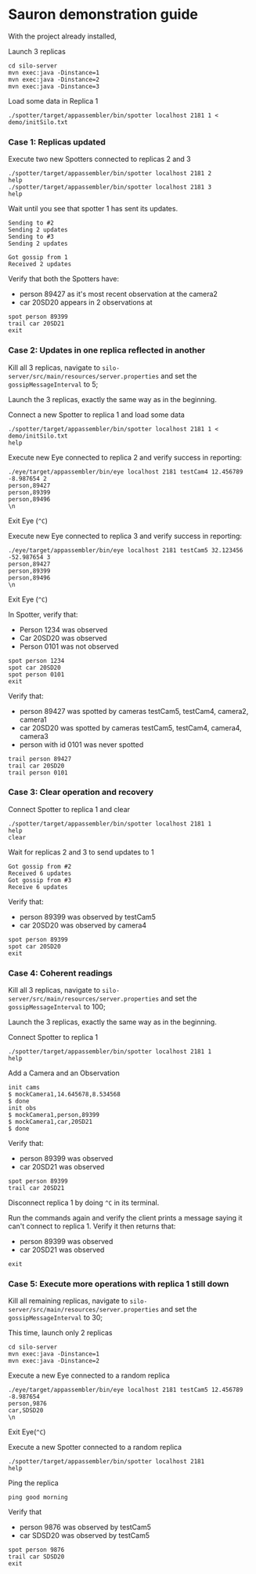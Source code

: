 # Sauron demonstration guide

With the project already installed,

Launch 3 replicas
```
cd silo-server
mvn exec:java -Dinstance=1
mvn exec:java -Dinstance=2
mvn exec:java -Dinstance=3
```

Load some data in Replica 1

```
./spotter/target/appassembler/bin/spotter localhost 2181 1 < demo/initSilo.txt
```


 ### Case 1: Replicas updated
 Execute two new Spotters connected to replicas 2 and 3 
 ```
 ./spotter/target/appassembler/bin/spotter localhost 2181 2
 help
./spotter/target/appassembler/bin/spotter localhost 2181 3
 help
 ```

Wait until you see that spotter 1 has sent its updates.

```
Sending to #2
Sending 2 updates
Sending to #3
Sending 2 updates
```

```
Got gossip from 1
Received 2 updates
```

Verify that both the Spotters have:

 * person 89427 as it's most recent observation at the camera2
 * car 20SD20 appears in 2 observations at 
 
 ```
 spot person 89399
 trail car 20SD21
exit
 ```

### Case 2: Updates in one replica reflected in another
Kill all 3 replicas, navigate to `silo-server/src/main/resources/server.properties` and set the `gossipMessageInterval` 
to 5;

Launch the 3 replicas, exactly the same way as in the beginning.

Connect a new Spotter to replica 1 and load some data
```
./spotter/target/appassembler/bin/spotter localhost 2181 1 < demo/initSilo.txt
help
```

Execute new Eye connected to replica 2 and verify success in reporting:
```
./eye/target/appassembler/bin/eye localhost 2181 testCam4 12.456789 -8.987654 2
person,89427
person,89399
person,89496
\n
```

Exit Eye (`^C`)

Execute new Eye connected to replica 3 and verify success in reporting:
```
./eye/target/appassembler/bin/eye localhost 2181 testCam5 32.123456 -52.987654 3
person,89427
person,89399
person,89496
\n
```

Exit Eye (`^C`)

In Spotter, verify that:

* Person 1234 was observed
* Car 20SD20 was observed
* Person 0101 was not observed

```
spot person 1234
spot car 20SD20
spot person 0101
exit
```

Verify that:

* person 89427 was spotted by cameras testCam5, testCam4, camera2, camera1
* car 20SD20 was spotted by cameras testCam5, testCam4, camera4, camera3
* person with id 0101 was never spotted

```
trail person 89427
trail car 20SD20
trail person 0101
```


### Case 3: Clear operation and recovery

Connect Spotter to replica 1 and clear
```
./spotter/target/appassembler/bin/spotter localhost 2181 1
help
clear
```

Wait for replicas 2 and 3 to send updates to 1

```
Got gossip from #2
Received 6 updates
Got gossip from #3
Receive 6 updates
```

Verify that:
 * person 89399 was observed by testCam5
 * car 20SD20 was observed by camera4
 
 ```
spot person 89399
spot car 20SD20
exit
```

### Case 4: Coherent readings

Kill all 3 replicas, navigate to `silo-server/src/main/resources/server.properties` and set the `gossipMessageInterval` 
to 100;

Launch the 3 replicas, exactly the same way as in the beginning.

Connect Spotter to replica 1
```
./spotter/target/appassembler/bin/spotter localhost 2181 1
help
```

Add a Camera and an Observation
```
init cams
$ mockCamera1,14.645678,8.534568
$ done
init obs
$ mockCamera1,person,89399
$ mockCamera1,car,20SD21
$ done
```


Verify that:

* person 89399 was observed
* car 20SD21 was observed

```
spot person 89399
trail car 20SD21
```


Disconnect replica 1 by doing `^C` in its terminal.

Run the commands again and verify the client prints a message saying it can't connect to replica 1.
Verify it then returns that:
 * person 89399 was observed
 * car 20SD21 was observed

```
exit
```

### Case 5: Execute more operations with replica 1 still down

Kill all remaining replicas, navigate to `silo-server/src/main/resources/server.properties` and set the `gossipMessageInterval` 
to 30;

This time, launch only 2 replicas

```
cd silo-server
mvn exec:java -Dinstance=1
mvn exec:java -Dinstance=2
```

Execute a new Eye connected to a random replica
```
./eye/target/appassembler/bin/eye localhost 2181 testCam5 12.456789 -8.987654
person,9876
car,SDSD20
\n
```
Exit Eye(`^C`)

Execute a new Spotter connected to a random replica
```
./spotter/target/appassembler/bin/spotter localhost 2181
help
```

Ping the replica
```
ping good morning
```

Verify that
 * person 9876 was observed by testCam5
 * car SDSD20 was observed by testCam5
 
 ```
spot person 9876
trail car SDSD20
exit
```

